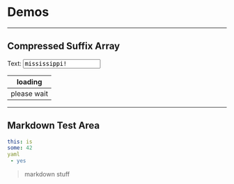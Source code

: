 # Demos

---
## Compressed Suffix Array

Text: <input id="input1" value="mississippi!" style="font-family: monospace;">
<!--<button>Update</button>-->

| loading     |
|-------------|
| please wait |


---
## Markdown Test Area

``` yaml
this: is
some: 42
yaml
 - yes
```

> markdown stuff



<script src="https://cdnjs.cloudflare.com/ajax/libs/require.js/2.3.3/require.min.js"></script>
<script>
    document.title = "SDSL \u2013 " + document.title;
    var exports = {};
    var main = () => {
        if (typeof require === "undefined")
            setTimeout(main, 100);
        else
        {
            require.config({
                paths: {
                    "bind": "./lib/bind",
                    "jquery": "https://code.jquery.com/jquery-3.2.0.min"
                }
            });
            require(
                ["./bind"],
                () => require(
                        ["./lib/index", "jquery"],
                        () => require(["index.js"], 
                        () => {})),
                () => {});
        }
    };
    main();
</script>
